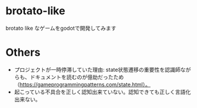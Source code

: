 # brotato-like
brotato like なゲームをgodotで開発してみます

# Others
- プロジェクトが一時停滞していた理由: state状態遷移の重要性を認識師ながらも、ドキュメントを読むのが億劫だったため（https://gameprogrammingpatterns.com/state.html）。
- 起こっている不具合を正しく認知出来ていない。認知できても正しく言語化出来ない。
